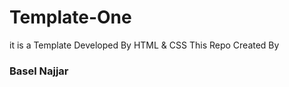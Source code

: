 # Template-One
it is a Template Developed By HTML &amp; CSS
This Repo Created By <h3>Basel Najjar </h3>
